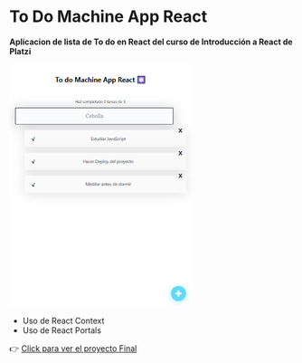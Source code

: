 # To Do Machine App React 

**Aplicacion de lista de To do en React del curso de Introducción a React de Platzi**

!["TodoMachine App"](./readme-image.png)

- Uso de React Context
- Uso de React Portals

👉 [Click para ver el proyecto Final](https://efrainhgmx.com/todo-machineapp-platzi/)
